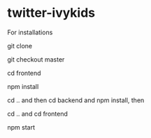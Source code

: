 # twitter-ivykids


For installations


git clone 


git checkout master


cd frontend


npm install


cd .. and then cd backend and npm install, then


cd .. and cd frontend


npm start
